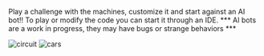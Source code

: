 Play a challenge with the machines, customize it and start against an AI bot!!
To play or modify the code you can start it through an IDE.
*** AI bots are a work in progress, they may have bugs or strange behaviors ***

![circuit](https://github.com/user-attachments/assets/5e058f4f-4eca-4930-a33a-de32d02bbde8)
![cars](https://github.com/user-attachments/assets/913f9670-10e9-4fa4-8a3c-5932e56fc00e)

